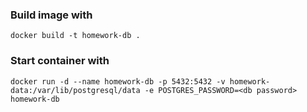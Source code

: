 ### Build image with

`docker build -t homework-db .`

### Start container with

`docker run -d --name homework-db -p 5432:5432 -v homework-data:/var/lib/postgresql/data -e POSTGRES_PASSWORD=<db password> homework-db`
